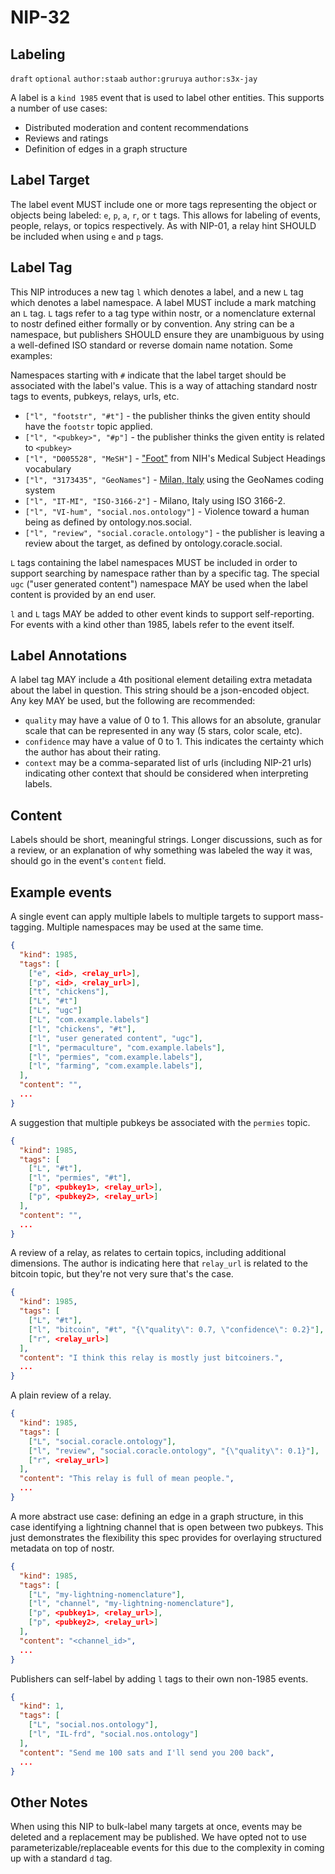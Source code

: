 NIP-32
======

Labeling
---------

`draft` `optional` `author:staab` `author:gruruya` `author:s3x-jay`

A label is a `kind 1985` event that is used to label other entities. This supports a number of use cases:

- Distributed moderation and content recommendations
- Reviews and ratings
- Definition of edges in a graph structure

Label Target
----

The label event MUST include one or more tags representing the object or objects being
labeled: `e`, `p`, `a`, `r`, or `t` tags. This allows for labeling of events, people, relays,
or topics respectively. As with NIP-01, a relay hint SHOULD be included when using `e` and
`p` tags.

Label Tag
----

This NIP introduces a new tag `l` which denotes a label, and a new `L` tag which denotes a label namespace.
A label MUST include a mark matching an `L` tag. `L` tags refer to a tag type within nostr, or a nomenclature
external to nostr defined either formally or by convention. Any string can be a namespace, but publishers SHOULD
ensure they are unambiguous by using a well-defined ISO standard or reverse domain name notation. Some examples:

Namespaces starting with `#` indicate that the label target should be associated with the label's value.
This is a way of attaching standard nostr tags to events, pubkeys, relays, urls, etc.

- `["l", "footstr", "#t"]` - the publisher thinks the given entity should have the `footstr` topic applied.
- `["l", "<pubkey>", "#p"]` - the publisher thinks the given entity is related to `<pubkey>`
- `["l", "D005528", "MeSH"]` - ["Foot"](https://meshb.nlm.nih.gov/record/ui?ui=D005528) from NIH's Medical Subject Headings vocabulary
- `["l", "3173435", "GeoNames"]` - [Milan, Italy](https://www.geonames.org/3173435/milan.html) using the GeoNames coding system
- `["l", "IT-MI", "ISO-3166-2"]` - Milano, Italy using ISO 3166-2.
- `["l", "VI-hum", "social.nos.ontology"]` - Violence toward a human being as defined by ontology.nos.social.
- `["l", "review", "social.coracle.ontology"]` - the publisher is leaving a review about the target, as defined by ontology.coracle.social.

`L` tags containing the label namespaces MUST be included in order to support searching by
namespace rather than by a specific tag. The special `ugc` ("user generated content") namespace
MAY be used when the label content is provided by an end user.

`l` and `L` tags MAY be added to other event kinds to support self-reporting. For events
with a kind other than 1985, labels refer to the event itself.

Label Annotations
-----

A label tag MAY include a 4th positional element detailing extra metadata about the label in question. This string
should be a json-encoded object. Any key MAY be used, but the following are recommended:

- `quality` may have a value of 0 to 1. This allows for an absolute, granular scale that can be represented in any way (5 stars, color scale, etc).
- `confidence` may have a value of 0 to 1. This indicates the certainty which the author has about their rating.
- `context` may be a comma-separated list of urls (including NIP-21 urls) indicating other context that should be considered when interpreting labels.

Content
-------

Labels should be short, meaningful strings. Longer discussions, such as for a review, or an
explanation of why something was labeled the way it was, should go in the event's `content` field.

Example events
--------------

A single event can apply multiple labels to multiple targets to support mass-tagging. Multiple
namespaces may be used at the same time.

```json
{
  "kind": 1985,
  "tags": [
    ["e", <id>, <relay_url>],
    ["p", <id>, <relay_url>],
    ["t", "chickens"],
    ["L", "#t"]
    ["L", "ugc"]
    ["L", "com.example.labels"]
    ["l", "chickens", "#t"],
    ["l", "user generated content", "ugc"],
    ["l", "permaculture", "com.example.labels"],
    ["l", "permies", "com.example.labels"],
    ["l", "farming", "com.example.labels"],
  ],
  "content": "",
  ...
}
```

A suggestion that multiple pubkeys be associated with the `permies` topic.

```json
{
  "kind": 1985,
  "tags": [
    ["L", "#t"],
    ["l", "permies", "#t"],
    ["p", <pubkey1>, <relay_url>],
    ["p", <pubkey2>, <relay_url>]
  ],
  "content": "",
  ...
}
```

A review of a relay, as relates to certain topics, including additional dimensions. The author
is indicating here that `relay_url` is related to the bitcoin topic, but they're not very sure
that's the case.

```json
{
  "kind": 1985,
  "tags": [
    ["L", "#t"],
    ["l", "bitcoin", "#t", "{\"quality\": 0.7, \"confidence\": 0.2}"],
    ["r", <relay_url>]
  ],
  "content": "I think this relay is mostly just bitcoiners.",
  ...
}
```

A plain review of a relay.

```json
{
  "kind": 1985,
  "tags": [
    ["L", "social.coracle.ontology"],
    ["l", "review", "social.coracle.ontology", "{\"quality\": 0.1}"],
    ["r", <relay_url>]
  ],
  "content": "This relay is full of mean people.",
  ...
}
```

A more abstract use case: defining an edge in a graph structure, in this case identifying
a lightning channel that is open between two pubkeys. This just demonstrates the flexibility
this spec provides for overlaying structured metadata on top of nostr.

```json
{
  "kind": 1985,
  "tags": [
    ["L", "my-lightning-nomenclature"],
    ["l", "channel", "my-lightning-nomenclature"],
    ["p", <pubkey1>, <relay_url>],
    ["p", <pubkey2>, <relay_url>]
  ],
  "content": "<channel_id>",
  ...
}
```

Publishers can self-label by adding `l` tags to their own non-1985 events.

```json
{
  "kind": 1,
  "tags": [
    ["L", "social.nos.ontology"],
    ["l", "IL-frd", "social.nos.ontology"]
  ],
  "content": "Send me 100 sats and I'll send you 200 back",
  ...
}
```

Other Notes
-----------

When using this NIP to bulk-label many targets at once, events may be deleted and a replacement
may be published. We have opted not to use parameterizable/replaceable events for this due to the
complexity in coming up with a standard `d` tag.
